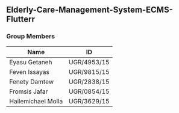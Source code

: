 ## Elderly-Care-Management-System-ECMS-Flutterr
### Group Members

| Name               | ID           |
|--------------------|--------------|
| Eyasu Getaneh      | UGR/4953/15  |
| Feven Issayas      | UGR/9815/15  |
| Fenety Damtew      | UGR/2838/15  |
| Fromsis Jafar      | UGR/0854/15  |
| Hailemichael Molla | UGR/3629/15  |
